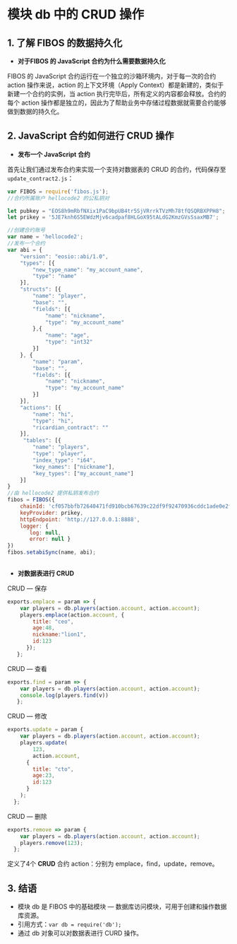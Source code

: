 # 模块 db 中的 CRUD 操作

## 1. 了解 FIBOS 的数据持久化

* **对于FIBOS 的 JavaScript 合约为什么需要数据持久化**

FIBOS  的 JavaScript 合约运行在一个独立的沙箱环境内，对于每一次的合约 action 操作来说，action 的上下文环境（Apply Context）都是新建的，类似于新建一个合约的实例，当 action 执行完毕后，所有定义的内容都会释放。合约的每个 action 操作都是独立的，因此为了帮助业务中存储过程数据就需要合约能够做到数据的持久化。



## 2.  JavaScript 合约如何进行 CRUD 操作

* **发布一个 JavaScript 合约**

首先让我们通过发布合约来实现一个支持对数据表的 CRUD 的合约，代码保存至 `update_contract2.js`：

```js
var	FIBOS = require('fibos.js');
//合约所属账户 hellocode2	的公私钥对

let	pubkey = "EOS8h9mRbfNXix1PaC9bpUB4tr5SjVRrrkTVzMh78tfQSQRBXPPH8";
let	prikey = '5JE7knh6S5EWdzMjv6cadpaf8HLGoX95tALdG2KmzGVsSsaxMB7';

//创建合约账号
var	name = 'hellocode2';
//发布一个合约
var abi = {
    "version": "eosio::abi/1.0",
    "types": [{
	    "new_type_name": "my_account_name",
	    "type": "name"
	}],
    "structs": [{
		"name": "player",
		"base": "",
		"fields": [{
			"name":	"nickname",
			"type":	"my_account_name"
		},{
			"name":	"age",
			"type":	"int32"
		}]
	}, {
		"name": "param",
		"base": "",
		"fields": [{
			"name": "nickname",
			"type": "my_account_name"
		}]
	}],
    "actions": [{
        "name": "hi",
        "type": "hi",
        "ricardian_contract": ""
    }],
     "tables": [{
        "name": "players",
        "type": "player",
        "index_type": "i64",
        "key_names": ["nickname"],
        "key_types": ["my_account_name"]
    }]
}
//由 hellocode2 提供私钥发布合约
fibos = FIBOS({
    chainId: 'cf057bbfb72640471fd910bcb67639c22df9f92470936cddc1ade0e2f2e7dc4f',
    keyProvider: prikey,
    httpEndpoint: 'http://127.0.0.1:8888',
    logger: {
       log: null,
       error: null }
})
fibos.setabiSync(name, abi);
                
```



* **对数据表进行 CRUD**

CRUD — 保存


```js
exports.emplace = param => {
    var players = db.players(action.account, action.account);
    players.emplace(action.account, { 
        title: "ceo",
        age:48, 
        nickname:"lion1",
        id:123
      });
   };
```



CRUD — 查看

```js
exports.find = param => {
    var players = db.players(action.account, action.account);
    console.log(players.find(v))
   };
```



CRUD — 修改

```js
exports.update = param {
    var players = db.players(action.account, action.account);
    players.update(
        123, 
        action.account, 
      { 
        title: "cto", 
        age:23, 
        id:123 
      }
    );
  };
```



CRUD — 删除

```js
exports.remove => param {
    var players = db.players(action.account, action.account);
    players.remove(123);
  };
```

定义了4个 **CRUD** 合约 action：分别为 emplace，find，update，remove。

## 3. 结语

* 模块 db 是 FIBOS 中的基础模块 — 数据库访问模块，可用于创建和操作数据库资源。
* 引用方式：`var db = require('db');`
* 通过 db 对象可以对数据表进行 CURD 操作。